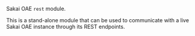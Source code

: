 Sakai OAE `rest` module. 

This is a stand-alone module that can be used to communicate with a live Sakai OAE instance through its REST endpoints.